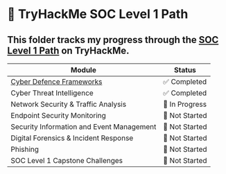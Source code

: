 # 🧠 TryHackMe SOC Level 1 Path

This folder tracks my progress through the [SOC Level 1 Path](https://tryhackme.com/path/outline/soclevel1) on TryHackMe.
---
| Module | Status | 
|----------|----------|
| [Cyber Defence Frameworks](SocLevel1/CyberDefenceFrameworks/README.md)    | ✅ Completed | 
| Cyber Threat Intelligence    | ✅ Completed | 
| Network Security & Traffic Analysis    | 🔄 In Progress |
| Endpoint Security Monitoring    | 🔲 Not Started | 
| Security Information and Event Management    | 🔲 Not Started |
| Digital Forensics & Incident Response    | 🔲 Not Started | 
| Phishing | 🔲 Not Started |
| SOC Level 1 Capstone Challenges | 🔲 Not Started | 
